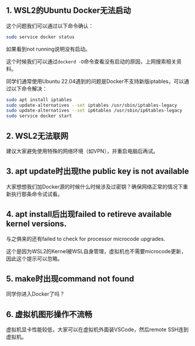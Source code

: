 ## 1. WSL2的Ubuntu Docker无法启动

这个问题我们可以通过以下命令确认：

```bash
sudo service docker status
```

如果看到not running说明没有启动。

这个时候我们可以通过`dockerd -D`命令查看没有启动的原因，上网搜索相关资料。

同学们通常使用Ubuntu 22.04遇到的问题是Docker不支持新版iptables，可以通过以下命令解决：

```bash
sudo apt install iptables
sudo update-alternatives --set iptables /usr/sbin/iptables-legacy
sudo update-alternatives --set ip6tables /usr/sbin/ip6tables-legacy
sudo service docker start
```

## 2. WSL2无法联网

建议大家避免使用特殊的网络环境（如VPN），并重启电脑后再试。

## 3. apt update时出现the public key is not available

大家想想我们加Docker源的时候什么时候涉及过密钥？确保网络正常的情况下重新执行那条命令试试看。

## 4. apt install后出现failed to retireve available kernel versions.

与之俱来的还有failed to check for processor microcode upgrades.

这个是因为WSL2的Kernel被WSL自身管理，虚拟机也不需要microcode更新，因此这个提示可以忽略。

## 5. make时出现command not found

同学你进入Docker了吗？

## 6. 虚拟机图形操作不流畅

虚拟机显卡性能较低，大家可以在虚拟机外面装VSCode，然后remote SSH连到虚拟机。